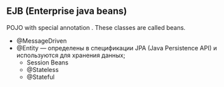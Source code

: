 ## EJB (Enterprise java beans)
POJO with special annotation . These classes are called beans.
- @MessageDriven
- @Entity — определены в спецификации JPA (Java Persistence API) и используются для хранения данных;
	- Session Beans
	- @Stateless
	- @Stateful

